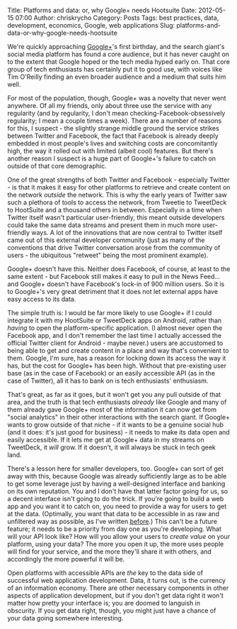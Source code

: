 Title: Platforms and data: or, why Google+ needs Hootsuite
Date: 2012-05-15 07:00
Author: chriskrycho
Category: Posts
Tags: best practices, data, development, economics, Google, web applications
Slug: platforms-and-data-or-why-google-needs-hootsuite

We're quickly approaching [Google+][]'s first birthday, and the search
giant's social media platform has found a core audience, but it has
never caught on to the extent that Google hoped or the tech media hyped
early on. That core group of tech enthusiasts has certainly put it to
good use, with voices like Tim O'Reilly finding an even broader audience
and a medium that suits him well.

For most of the population, though, Google+ was a novelty that never
went anywhere. <!--more-->Of all my friends, only about three use the
service with any regularity (and by regularity, I don't mean
checking-Facebook-obsessively regularity; I mean a couple times a week).
There are a number of reasons for this, I suspect - the slightly strange
middle ground the service strikes between Twitter and Facebook, the fact
that Facebook is already deeply embedded in most people's lives and
switching costs are concomitantly high, the way it rolled out with
limited (albeit cool) features. But there's another reason I suspect is
a huge part of Google+'s failure to catch on outside of that core
demographic.

One of the great strengths of both Twitter and Facebook - especially
Twitter - is that it makes it easy for other platforms to retrieve and
create content on the network *outside* the network. This is why the
early years of Twitter saw such a plethora of tools to access the
network, from Tweetie to TweetDeck to HootSuite and a thousand others in
between. Especially in a time when Twitter itself wasn't particular
user-friendly, this meant outside developers could take the same data
streams and present them in much more user-friendly ways. A lot of the
innovations that are now central to Twitter itself came out of this
external developer community (just as many of the conventions that drive
Twitter conversation arose from the community of users - the ubiquitous
"retweet" being the most prominent example).

Google+ doesn't have this. Neither does Facebook, of course, at least to
the same extent - but Facebook still makes it easy to pull in the News
Feed... and Google+ doesn't have Facebook's lock-in of 900 million
users. So it is to Google+'s very great detriment that it does not let
external apps have easy access to its data.

The simple truth is: I would be far more likely to use Google+ if I
could integrate it with my HootSuite or TweetDeck apps on Android,
rather than *having* to open the platform-specific application. (I
almost never open the Facebook app, and I don't remember the last time I
actually accessed the official Twitter client for Android - maybe
never.) users are accustomed to being able to get and create content in
a place and way that's convenient to them. Google, I'm sure, has a
reason for locking down its access the way it has, but the cost for
Google+ has been high. Without that pre-existing user base (as in the
case of Facebook) or an easily accessible API (as in the case of
Twitter), all it has to bank on is tech enthusiasts' enthusiasm.

That's great, as far as it goes, but it won't get you any pull outside
of that area, and the truth is that tech enthusiasts *already* like
Google and many of them already gave Google+ most of the information it
can now get from "social analytics" in their other interactions with the
search giant. If Google+ wants to grow outside of that niche - if it
wants to be a genuine social hub (and it does: it's just good for
business) - it needs to make its data open and easily accessible. If it
lets me get at Google+ data in my streams on TweetDeck, it *will* grow.
If it doesn't, it will always be stuck in tech geek land.

There's a lesson here for smaller developers, too. Google+ can sort of
get away with this, because Google was already sufficiently large as to
be able to get some leverage just by having a well-designed interface
and banking on its own reputation. You and I don't have that latter
factor going for us, so a decent interface isn't going to do the trick.
If you're going to build a web app and you want it to catch on, you need
to provide a way for users to get at the data. (Optimally, you want that
data to be accessible in as raw and unfiltered way as possible, as I've
written [before][].) This can't be a future feature; it needs to be a
priority from day one as you're developing. What will your API look
like? How will you allow your users to *create value* on your platform,
using your data? The more you open it up, the more uses people will find
for your service, and the more they'll share it with others, and
accordingly the more powerful it will be.

Open platforms with accessible APIs are *the* key to the data side of
successful web application development. Data, it turns out, is the
currency of an information economy. There are other necessary components
in other aspects of application development, but if you don't get data
right it won't matter how pretty your interface is; you are doomed to
languish in obscurity. If you get data right, though, you might just
have a chance of your data going somewhere interesting.

  [Google+]: https://plus.google.com/ "Google Plus"
  [before]: http://www.chriskrycho.com/web/posts/a-plea-for-open-data/
    "A Plea for Open Data"
